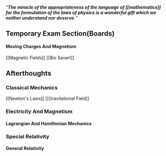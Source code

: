 *"**The miracle of the appropriateness of the language of [[mathematics]] for the formulation of the laws of physics is a wonderful gift which we neither understand nor deserve.**"*

## Temporary Exam Section(Boards)

#### Moving Charges And Magnetism
[[Magnetic Fields]]
[[Bio Savart]]

## Afterthoughts 

### Classical Mechanics
[[Newton's Laws]]
[[Gravitational Field]]

### Electricity And Magnetism

#### Lagrangian And Hamiltonian Mechanics

### Special Relativity

#### General Relativity


